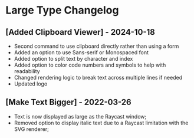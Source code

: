 # Large Type Changelog

## [Added Clipboard Viewer] - 2024-10-18

- Second command to use clipboard directly rather than using a form
- Added an option to use Sans-serif or Monospaced font
- Added option to split text by character and index
- Added option to color code numbers and symbols to help with readability 
- Changed rendering logic to break text across multiple lines if needed
- Updated logo

## [Make Text Bigger] - 2022-03-26

- Text is now displayed as large as the Raycast window;
- Removed option to display italic text due to a Raycast limitation with the SVG renderer;
